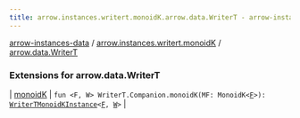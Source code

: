 ```yaml
---
title: arrow.instances.writert.monoidK.arrow.data.WriterT - arrow-instances-data
---
```


[arrow-instances-data](../../index.html) / [arrow.instances.writert.monoidK](../index.html) / [arrow.data.WriterT](./index.html)

### Extensions for arrow.data.WriterT

| [monoidK](monoid-k.html) | `fun <F, W> WriterT.Companion.monoidK(MF: MonoidK<`[`F`](monoid-k.html#F)`>): `[`WriterTMonoidKInstance`](../../arrow.instances/-writer-t-monoid-k-instance/index.html)`<`[`F`](monoid-k.html#F)`, `[`W`](monoid-k.html#W)`>` |

